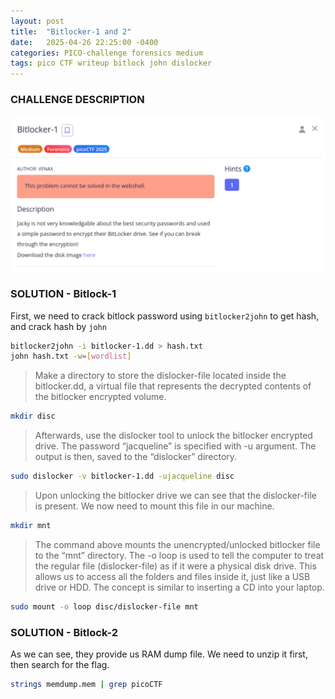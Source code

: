 ```yaml
---
layout: post
title:  "Bitlocker-1 and 2"
date:   2025-04-26 22:25:00 -0400
categories: PICO-challenge forensics medium 
tags: pico CTF writeup bitlock john dislocker
---
```


### CHALLENGE DESCRIPTION
![](assets/img/pico/Bitlocker-1/1.png)

### SOLUTION - Bitlock-1
First, we need to crack bitlock password using `bitlocker2john` to get hash, and crack hash by `john`
```bash
bitlocker2john -i bitlocker-1.dd > hash.txt
john hash.txt -w=[wordlist]
```
> Make a directory to store the dislocker-file located inside the bitlocker.dd, a virtual file that represents the decrypted contents of the bitlocker encrypted volume.

```bash
mkdir disc
```
> Afterwards, use the dislocker tool to unlock the bitlocker encrypted drive. The password “jacqueline” is specified with -u argument. The output is then, saved to the “dislocker” directory.

```bash
sudo dislocker -v bitlocker-1.dd -ujacqueline disc 
```
> Upon unlocking the bitlocker drive we can see that the dislocker-file is present. We now need to mount this file in our machine.

```bash
mkdir mnt
```

> The command above mounts the unencrypted/unlocked bitlocker file to the “mnt” directory. The -o loop is used to tell the computer to treat the regular file (dislocker-file) as if it were a physical disk drive. This allows us to access all the folders and files inside it, just like a USB drive or HDD. The concept is similar to inserting a CD into your laptop.

```bash
sudo mount -o loop disc/dislocker-file mnt 
```

### SOLUTION - Bitlock-2
As we can see, they provide us RAM dump file. We need to unzip it first, then search for the flag.
```bash
strings memdump.mem | grep picoCTF 
```
